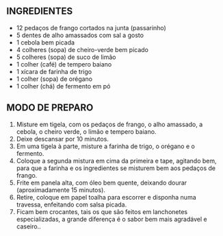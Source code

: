 ## INGREDIENTES

- 12 pedaços de frango cortados na junta (passarinho)
- 5 dentes de alho amassados com sal a gosto
- 1 cebola bem picada
- 4 colheres (sopa) de cheiro-verde bem picado
- 5 colheres (sopa) de suco de limão
- 1 colher (café) de tempero baiano
- 1 xícara de farinha de trigo
- 1 colher (sopa) de orégano
- 1 colher (chá) de fermento em pó

## MODO DE PREPARO

1. Misture em tigela, com os pedaços de frango, o alho amassado, a cebola, o cheiro verde, o limão e tempero baiano.
2. Deixe descansar por 10 minutos.
3. Em uma tigela à parte, misture a farinha de trigo, o orégano e o fermento.
4. Coloque a segunda mistura em cima da primeira e tape, agitando bem, para que a farinha e os ingredientes se misturem bem aos pedaços de frango.
5. Frite em panela alta, com óleo bem quente, deixando dourar (aproximadamente 15 minutos).
6. Retire, coloque em papel toalha para escorrer e disponha numa travessa, enfeitando com salsa picada.
7. Ficam bem crocantes, tais os que são feitos em lanchonetes especializadas, a grande diferença é o sabor bem mais agradável e caseiro..
